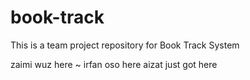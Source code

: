 # book-track
 This is a team project repository for Book Track System


zaimi wuz here ~
irfan oso here
aizat just got here